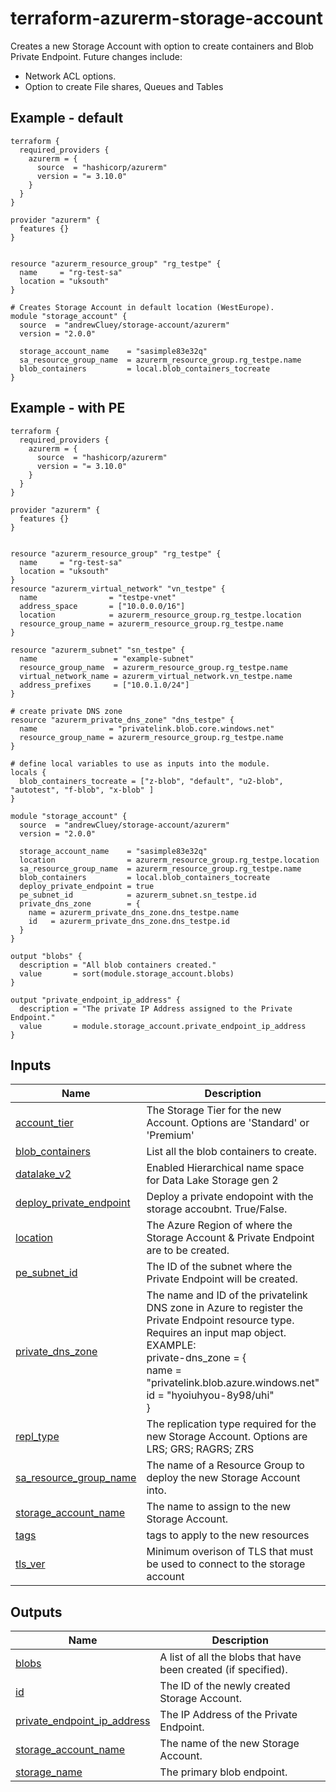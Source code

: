 <!-- BEGIN_TF_DOCS -->
# terraform-azurerm-storage-account

Creates a new Storage Account with option to create containers and Blob Private Endpoint.
Future changes include:
  - Network ACL options.
  - Option to create File shares, Queues and Tables

## Example - default
```hcl
terraform {
  required_providers {
    azurerm = {
      source  = "hashicorp/azurerm"
      version = "= 3.10.0"
    }
  }
}

provider "azurerm" {
  features {}
}


resource "azurerm_resource_group" "rg_testpe" {
  name     = "rg-test-sa"
  location = "uksouth"
}

# Creates Storage Account in default location (WestEurope).
module "storage_account" {
  source  = "andrewCluey/storage-account/azurerm"
  version = "2.0.0"

  storage_account_name    = "sasimple83e32q"
  sa_resource_group_name  = azurerm_resource_group.rg_testpe.name
  blob_containers         = local.blob_containers_tocreate
}
```

## Example - with PE

```hcl
terraform {
  required_providers {
    azurerm = {
      source  = "hashicorp/azurerm"
      version = "= 3.10.0"
    }
  }
}

provider "azurerm" {
  features {}
}


resource "azurerm_resource_group" "rg_testpe" {
  name     = "rg-test-sa"
  location = "uksouth"
}
resource "azurerm_virtual_network" "vn_testpe" {
  name                = "testpe-vnet"
  address_space       = ["10.0.0.0/16"]
  location            = azurerm_resource_group.rg_testpe.location
  resource_group_name = azurerm_resource_group.rg_testpe.name
}

resource "azurerm_subnet" "sn_testpe" {
  name                 = "example-subnet"
  resource_group_name  = azurerm_resource_group.rg_testpe.name
  virtual_network_name = azurerm_virtual_network.vn_testpe.name
  address_prefixes     = ["10.0.1.0/24"]
}

# create private DNS zone
resource "azurerm_private_dns_zone" "dns_testpe" {
  name                = "privatelink.blob.core.windows.net"
  resource_group_name = azurerm_resource_group.rg_testpe.name
}

# define local variables to use as inputs into the module.
locals {
  blob_containers_tocreate = ["z-blob", "default", "u2-blob", "autotest", "f-blob", "x-blob" ]
}

module "storage_account" {
  source  = "andrewCluey/storage-account/azurerm"
  version = "2.0.0"

  storage_account_name    = "sasimple83e32q"
  location                = azurerm_resource_group.rg_testpe.location
  sa_resource_group_name  = azurerm_resource_group.rg_testpe.name
  blob_containers         = local.blob_containers_tocreate
  deploy_private_endpoint = true
  pe_subnet_id            = azurerm_subnet.sn_testpe.id
  private_dns_zone        = {
    name = azurerm_private_dns_zone.dns_testpe.name
    id   = azurerm_private_dns_zone.dns_testpe.id
  }
}

output "blobs" {
  description = "All blob containers created."
  value       = sort(module.storage_account.blobs)
}

output "private_endpoint_ip_address" {
  description = "The private IP Address assigned to the Private Endpoint."
  value       = module.storage_account.private_endpoint_ip_address
}
```

## Inputs

| Name | Description | Type | Default | Required |
|------|-------------|------|---------|:--------:|
| <a name="input_account_tier"></a> [account\_tier](#input\_account\_tier) | The Storage Tier for the new Account. Options are 'Standard' or 'Premium' | `string` | `"Standard"` | no |
| <a name="input_blob_containers"></a> [blob\_containers](#input\_blob\_containers) | List all the blob containers to create. | `list(any)` | `[]` | no |
| <a name="input_datalake_v2"></a> [datalake\_v2](#input\_datalake\_v2) | Enabled Hierarchical name space for Data Lake Storage gen 2 | `bool` | `false` | no |
| <a name="input_deploy_private_endpoint"></a> [deploy\_private\_endpoint](#input\_deploy\_private\_endpoint) | Deploy a private endopoint with the storage accoubnt. True/False. | `bool` | `false` | no |
| <a name="input_location"></a> [location](#input\_location) | The Azure Region of where the Storage Account & Private Endpoint are to be created. | `string` | `"westeurope"` | no |
| <a name="input_pe_subnet_id"></a> [pe\_subnet\_id](#input\_pe\_subnet\_id) | The ID of the subnet where the Private Endpoint will be created. | `string` | `""` | no |
| <a name="input_private_dns_zone"></a> [private\_dns\_zone](#input\_private\_dns\_zone) | The name and ID of the privatelink DNS zone in Azure to register the Private Endpoint resource type.<br>  Requires an input map object. EXAMPLE:<br>  private-dns\_zone = {<br>    name = "privatelink.blob.azure.windows.net"<br>    id   = "hyoiuhyou-8y98/uhi"<br>  } | `any` | `{}` | no |
| <a name="input_repl_type"></a> [repl\_type](#input\_repl\_type) | The replication type required for the new Storage Account. Options are LRS; GRS; RAGRS; ZRS | `string` | `"GRS"` | no |
| <a name="input_sa_resource_group_name"></a> [sa\_resource\_group\_name](#input\_sa\_resource\_group\_name) | The name of a Resource Group to deploy the new Storage Account into. | `string` | n/a | yes |
| <a name="input_storage_account_name"></a> [storage\_account\_name](#input\_storage\_account\_name) | The name to assign to the new Storage Account. | `string` | n/a | yes |
| <a name="input_tags"></a> [tags](#input\_tags) | tags to apply to the new resources | `map(string)` | `null` | no |
| <a name="input_tls_ver"></a> [tls\_ver](#input\_tls\_ver) | Minimum overison of TLS that must be used to connect to the storage account | `string` | `"TLS1_2"` | no |

## Outputs

| Name | Description |
|------|-------------|
| <a name="output_blobs"></a> [blobs](#output\_blobs) | A list of all the blobs that have been created (if specified). |
| <a name="output_id"></a> [id](#output\_id) | The ID of the newly created Storage Account. |
| <a name="output_private_endpoint_ip_address"></a> [private\_endpoint\_ip\_address](#output\_private\_endpoint\_ip\_address) | The IP Address of the Private Endpoint. |
| <a name="output_storage_account_name"></a> [storage\_account\_name](#output\_storage\_account\_name) | The name of the new Storage Account. |
| <a name="output_storage_name"></a> [storage\_name](#output\_storage\_name) | The primary blob endpoint. |
<!-- END_TF_DOCS -->